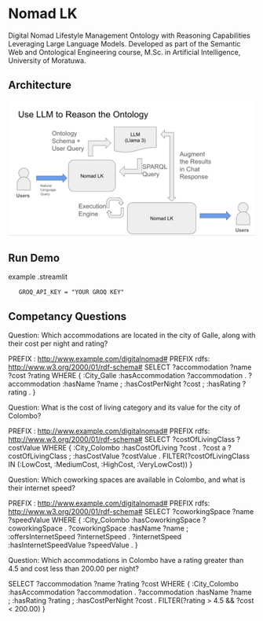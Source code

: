 # Nomad LK

Digital Nomad Lifestyle Management Ontology with Reasoning Capabilities Leveraging Large Language Models.
Developed as part of the Semantic Web and Ontological Engineering course, M.Sc. in Artificial Intelligence, University of Moratuwa.

## Architecture

![alt text](image.png)

## Run Demo

example .streamlit

```
   GROQ_API_KEY = "YOUR GROQ KEY" 
```
## Competancy Questions

Question: Which accommodations are located in the city of Galle, along with their cost per night and rating?

PREFIX : <http://www.example.com/digitalnomad#>
PREFIX rdfs: <http://www.w3.org/2000/01/rdf-schema#>
SELECT ?accommodation ?name ?cost ?rating
WHERE {
  :City_Galle :hasAccommodation ?accommodation .
  ?accommodation :hasName ?name ;
                 :hasCostPerNight ?cost ;
                 :hasRating ?rating .
}

Question: What is the cost of living category and its value for the city of Colombo?

PREFIX : <http://www.example.com/digitalnomad#>
PREFIX rdfs: <http://www.w3.org/2000/01/rdf-schema#>
SELECT ?costOfLivingClass ?costValue
WHERE {
  :City_Colombo :hasCostOfLiving ?cost .
  ?cost a ?costOfLivingClass ;
         :hasCostValue ?costValue .
  FILTER(?costOfLivingClass IN (:LowCost, :MediumCost, :HighCost, :VeryLowCost))
}

Question: Which coworking spaces are available in Colombo, and what is their internet speed?

PREFIX : <http://www.example.com/digitalnomad#>
PREFIX rdfs: <http://www.w3.org/2000/01/rdf-schema#>
SELECT ?coworkingSpace ?name ?speedValue
WHERE {
  :City_Colombo :hasCoworkingSpace ?coworkingSpace .
  ?coworkingSpace :hasName ?name ;
                   :offersInternetSpeed ?internetSpeed .
  ?internetSpeed :hasInternetSpeedValue ?speedValue .
}

Question: Which accommodations in Colombo have a rating greater than 4.5 and cost less than 200.00 per night?

SELECT ?accommodation ?name ?rating ?cost
WHERE {
  :City_Colombo :hasAccommodation ?accommodation .
  ?accommodation :hasName ?name ;
                 :hasRating ?rating ;
                 :hasCostPerNight ?cost .
  FILTER(?rating > 4.5 && ?cost < 200.00)
}
